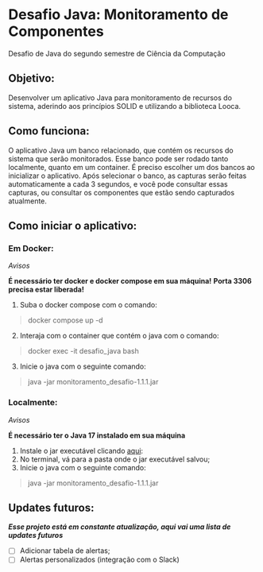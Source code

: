 # Desafio Java: Monitoramento de Componentes
Desafio de Java do segundo semestre de Ciência da Computação

## Objetivo:
Desenvolver um aplicativo Java para monitoramento de recursos do sistema, aderindo aos princípios SOLID e utilizando a biblioteca Looca.

## Como funciona:
O aplicativo Java um banco relacionado, que contém os recursos do sistema que serão monitorados. Esse banco pode ser rodado tanto localmente, quanto em um container.
É preciso escolher um dos bancos ao inicializar o aplicativo. Após selecionar o banco, as capturas serão feitas automaticamente a cada 3 segundos, e você pode consultar essas capturas, ou consultar os componentes que estão sendo capturados atualmente.

## Como iniciar o aplicativo:
### Em Docker:

*Avisos*

**É necessário ter docker e docker compose em sua máquina!**
**Porta 3306 precisa estar liberada!**

  1. Suba o docker compose com o comando:
> docker compose up -d

  2. Interaja com o container que contém o java com o comando:
> docker exec -it desafio_java bash

  3. Inicie o java com o seguinte comando:
> java -jar monitoramento_desafio-1.1.1.jar

### Localmente:

*Avisos*

**É necessário ter o Java 17 instalado em sua máquina**

  1. Instale o jar executável clicando [aqui]():
  2. No terminal, vá para a pasta onde o jar executável salvou;
  3. Inicie o java com o seguinte comando:
> java -jar monitoramento_desafio-1.1.1.jar

## Updates futuros:
***Esse projeto está em constante atualização, aqui vai uma lista de updates futuros***
  - [ ] Adicionar tabela de alertas;
  - [ ] Alertas personalizados (integração com o Slack)
